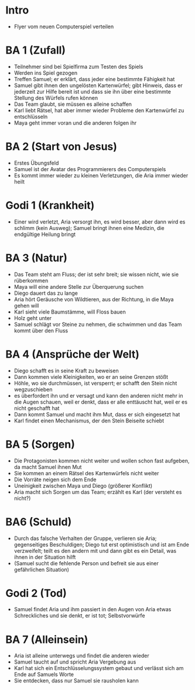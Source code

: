 # Intro
-	Flyer vom neuen Computerspiel verteilen

# BA 1 (Zufall)
-	Teilnehmer sind bei Spielfirma zum Testen des Spiels
-	Werden ins Spiel gezogen
-	Treffen Samuel; er erklärt, dass jeder eine bestimmte Fähigkeit hat
-	Samuel gibt ihnen den ungelösten Kartenwürfel; gibt Hinweis, dass er jederzeit zur Hilfe bereit ist und dass sie ihn über eine bestimmte Stellung des Würfels rufen können
-	Das Team glaubt, sie müssen es alleine schaffen
-	Karl liebt Rätsel, hat aber immer wieder Probleme den Kartenwürfel zu entschlüsseln
-	Maya geht immer voran und die anderen folgen ihr

# BA 2 (Start von Jesus)
-	Erstes Übungsfeld
-	Samuel ist der Avatar des Programmierers des Computerspiels
-	Es kommt immer wieder zu kleinen Verletzungen, die Aria immer wieder heilt

# Godi 1 (Krankheit)
-	Einer wird verletzt, Aria versorgt ihn, es wird besser, aber dann wird es schlimm (kein Ausweg); Samuel bringt ihnen eine Medizin, die endgültige Heilung bringt

# BA 3 (Natur)
-	Das Team steht am Fluss; der ist sehr breit; sie wissen nicht, wie sie rüberkommen
-	Maya will eine andere Stelle zur Überquerung suchen
-	Diego dauert das zu lange
-	Aria hört Geräusche von Wildtieren, aus der Richtung, in die Maya gehen will
-	Karl sieht viele Baumstämme, will Floss bauen
-	Holz geht unter
-	Samuel schlägt vor Steine zu nehmen, die schwimmen und das Team kommt über den Fluss

# BA 4 (Ansprüche der Welt)
-	Diego schafft es in seine Kraft zu beweisen
-	Dann kommen viele Kleinigkeiten, wo er an seine Grenzen stößt
-	Höhle, wo sie durchmüssen, ist versperrt; er schafft den Stein nicht wegzuschieben
-	es überfordert ihn und er versagt und kann den anderen nicht mehr in die Augen schauen, weil er denkt, dass er alle enttäuscht hat, weil er es nicht geschafft hat
-	Dann kommt Samuel und macht ihm Mut, dass er sich eingesetzt hat
-	Karl findet einen Mechanismus, der den Stein Beiseite schiebt

# BA 5 (Sorgen)
-	Die Protagonisten kommen nicht weiter und wollen schon fast aufgeben, da macht Samuel ihnen Mut
-	Sie kommen an einem Rätsel des Kartenwürfels nicht weiter
-	Die Vorräte neigen sich dem Ende
-	Uneinigkeit zwischen Maya und Diego (größerer Konflikt)
-	Aria macht sich Sorgen um das Team; erzählt es Karl (der versteht es nicht?)

# BA6 (Schuld)
-	Durch das falsche Verhalten der Gruppe, verlieren sie Aria; gegenseitiges Beschuldigen; Diego tut erst optimistisch und ist am Ende verzweifelt; teilt es den andern mit und dann gibt es ein Detail, was ihnen in der Situation hilft
-	(Samuel sucht die fehlende Person und befreit sie aus einer gefährlichen Situation)

# Godi 2 (Tod)
-	Samuel findet Aria und ihm passiert in den Augen von Aria etwas Schreckliches und sie denkt, er ist tot; Selbstvorwürfe


# BA 7 (Alleinsein)
-	Aria ist alleine unterwegs und findet die anderen wieder
-	Samuel taucht auf und spricht Aria Vergebung aus
-	Karl hat sich ein Entschlüsselungssystem gebaut und verlässt sich am Ende auf Samuels Worte
-	Sie entdecken, dass nur Samuel sie rausholen kann

